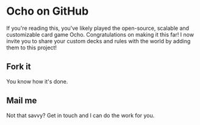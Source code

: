 # Ocho on GitHub

If you're reading this, you've likely played the open-source, scalable and customizable card game Ocho. Congratulations on making it this far! I now invite you to share your custom decks and rules with the world by adding them to this project!

## Fork it

You know how it's done.

## Mail me

Not that savvy? Get in touch and I can do the work for you.